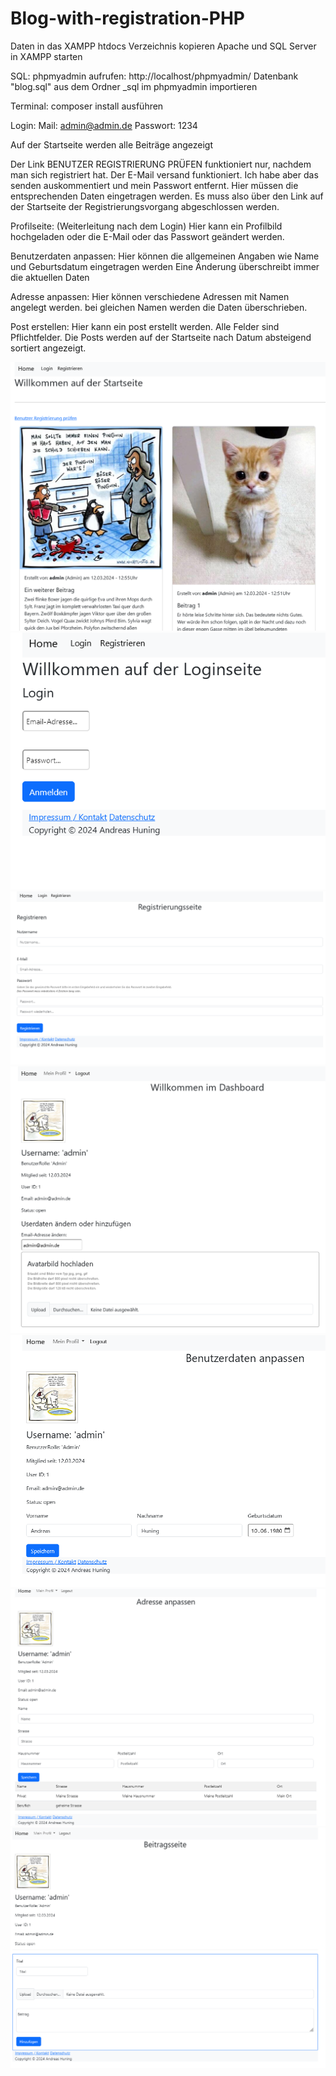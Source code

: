 # Blog-with-registration-PHP
 
Daten in das XAMPP htdocs Verzeichnis kopieren
Apache und SQL Server in XAMPP starten

SQL:
phpmyadmin aufrufen: http://localhost/phpmyadmin/
Datenbank "blog.sql" aus dem Ordner _sql im phpmyadmin importieren

Terminal:
composer install ausführen

Login: 
Mail: admin@admin.de
Passwort: 1234

Auf der Startseite werden alle Beiträge angezeigt

Der Link BENUTZER REGISTRIERUNG PRÜFEN funktioniert nur, nachdem man sich registriert hat.
Der E-Mail versand funktioniert. Ich habe aber das senden auskommentiert und mein Passwort entfernt. Hier müssen die entsprechenden Daten eingetragen werden.
Es muss also über den Link auf der Startseite der Registrierungsvorgang abgeschlossen werden.

Profilseite: (Weiterleitung nach dem Login)
Hier kann ein Profilbild hochgeladen oder die E-Mail oder das Passwort geändert werden.

Benutzerdaten anpassen:
Hier können die allgemeinen Angaben wie Name und Geburtsdatum eingetragen werden
Eine Änderung überschreibt immer die aktuellen Daten

Adresse anpassen:
Hier können verschiedene Adressen mit Namen angelegt werden.
bei gleichen Namen werden die Daten überschrieben.


Post erstellen:
Hier kann ein post erstellt werden.
Alle Felder sind Pflichtfelder.
Die Posts werden auf der Startseite nach Datum absteigend sortiert angezeigt.

![Startseite](image.png)
![Login](image-1.png)
![Registrierung](image-2.png)
![Dashboard](image-3.png)
![Benutzerdaten](image-4.png)
![Adressen](image-5.png)
![Post](image-6.png)